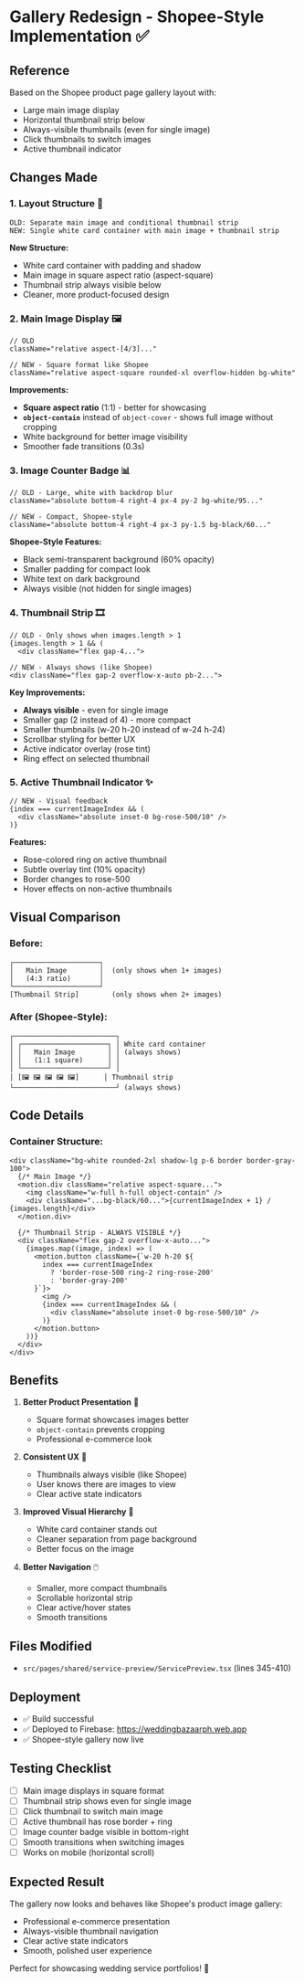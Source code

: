 # Gallery Redesign - Shopee-Style Implementation ✅

## Reference
Based on the Shopee product page gallery layout with:
- Large main image display
- Horizontal thumbnail strip below
- Always-visible thumbnails (even for single image)
- Click thumbnails to switch images
- Active thumbnail indicator

## Changes Made

### 1. **Layout Structure** 🎨
```tsx
OLD: Separate main image and conditional thumbnail strip
NEW: Single white card container with main image + thumbnail strip
```

**New Structure:**
- White card container with padding and shadow
- Main image in square aspect ratio (aspect-square)
- Thumbnail strip always visible below
- Cleaner, more product-focused design

### 2. **Main Image Display** 🖼️
```tsx
// OLD
className="relative aspect-[4/3]..."

// NEW - Square format like Shopee
className="relative aspect-square rounded-xl overflow-hidden bg-white"
```

**Improvements:**
- **Square aspect ratio** (1:1) - better for showcasing
- **`object-contain`** instead of `object-cover` - shows full image without cropping
- White background for better image visibility
- Smoother fade transitions (0.3s)

### 3. **Image Counter Badge** 📊
```tsx
// OLD - Large, white with backdrop blur
className="absolute bottom-4 right-4 px-4 py-2 bg-white/95..."

// NEW - Compact, Shopee-style
className="absolute bottom-4 right-4 px-3 py-1.5 bg-black/60..."
```

**Shopee-Style Features:**
- Black semi-transparent background (60% opacity)
- Smaller padding for compact look
- White text on dark background
- Always visible (not hidden for single images)

### 4. **Thumbnail Strip** 🎞️
```tsx
// OLD - Only shows when images.length > 1
{images.length > 1 && (
  <div className="flex gap-4...">

// NEW - Always shows (like Shopee)
<div className="flex gap-2 overflow-x-auto pb-2...">
```

**Key Improvements:**
- **Always visible** - even for single image
- Smaller gap (2 instead of 4) - more compact
- Smaller thumbnails (w-20 h-20 instead of w-24 h-24)
- Scrollbar styling for better UX
- Active indicator overlay (rose tint)
- Ring effect on selected thumbnail

### 5. **Active Thumbnail Indicator** ✨
```tsx
// NEW - Visual feedback
{index === currentImageIndex && (
  <div className="absolute inset-0 bg-rose-500/10" />
)}
```

**Features:**
- Rose-colored ring on active thumbnail
- Subtle overlay tint (10% opacity)
- Border changes to rose-500
- Hover effects on non-active thumbnails

## Visual Comparison

### Before:
```
┌─────────────────────┐
│   Main Image        │  (only shows when 1+ images)
│   (4:3 ratio)       │
└─────────────────────┘
[Thumbnail Strip]        (only shows when 2+ images)
```

### After (Shopee-Style):
```
┌─────────────────────────┐
│ ┌─────────────────────┐ │ White card container
│ │   Main Image        │ │ (always shows)
│ │   (1:1 square)      │ │
│ └─────────────────────┘ │
│ [🖼️ 🖼️ 🖼️ 🖼️ 🖼️]      │ Thumbnail strip
└─────────────────────────┘ (always shows)
```

## Code Details

### Container Structure:
```tsx
<div className="bg-white rounded-2xl shadow-lg p-6 border border-gray-100">
  {/* Main Image */}
  <motion.div className="relative aspect-square...">
    <img className="w-full h-full object-contain" />
    <div className="...bg-black/60...">{currentImageIndex + 1} / {images.length}</div>
  </motion.div>
  
  {/* Thumbnail Strip - ALWAYS VISIBLE */}
  <div className="flex gap-2 overflow-x-auto...">
    {images.map((image, index) => (
      <motion.button className={`w-20 h-20 ${
        index === currentImageIndex 
          ? 'border-rose-500 ring-2 ring-rose-200' 
          : 'border-gray-200'
      }`}>
        <img />
        {index === currentImageIndex && (
          <div className="absolute inset-0 bg-rose-500/10" />
        )}
      </motion.button>
    ))}
  </div>
</div>
```

## Benefits

1. **Better Product Presentation** 📸
   - Square format showcases images better
   - `object-contain` prevents cropping
   - Professional e-commerce look

2. **Consistent UX** 🎯
   - Thumbnails always visible (like Shopee)
   - User knows there are images to view
   - Clear active state indicators

3. **Improved Visual Hierarchy** 🎨
   - White card container stands out
   - Cleaner separation from page background
   - Better focus on the image

4. **Better Navigation** 🖱️
   - Smaller, more compact thumbnails
   - Scrollable horizontal strip
   - Clear active/hover states
   - Smooth transitions

## Files Modified
- `src/pages/shared/service-preview/ServicePreview.tsx` (lines 345-410)

## Deployment
- ✅ Build successful
- ✅ Deployed to Firebase: https://weddingbazaarph.web.app
- ✅ Shopee-style gallery now live

## Testing Checklist
- [ ] Main image displays in square format
- [ ] Thumbnail strip shows even for single image
- [ ] Click thumbnail to switch main image
- [ ] Active thumbnail has rose border + ring
- [ ] Image counter badge visible in bottom-right
- [ ] Smooth transitions when switching images
- [ ] Works on mobile (horizontal scroll)

## Expected Result
The gallery now looks and behaves like Shopee's product image gallery:
- Professional e-commerce presentation
- Always-visible thumbnail navigation
- Clear active state indicators
- Smooth, polished user experience

Perfect for showcasing wedding service portfolios! 🎉
